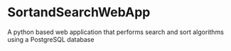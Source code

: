 # SortandSearchWebApp
A python based web application that performs search and sort algorithms using a PostgreSQL database
